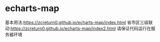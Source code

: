 # echarts-map
 基本用法:https://zcreturn0.github.io/echarts-map/index.html
 省市区三级联动:https://zcreturn0.github.io/echarts-map/index2.html
 请保证代码运行在服务器环境
